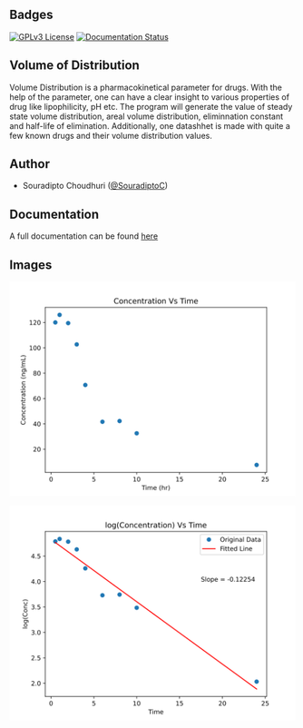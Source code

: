 
## Badges

[![GPLv3 License](https://img.shields.io/badge/License-GPL%20v3-yellow.svg)](https://opensource.org/licenses/)
[![Documentation Status](https://readthedocs.org/projects/volume-distribution/badge/?version=latest)](https://volume-distribution.readthedocs.io/en/latest/?badge=latest)
## Volume of Distribution

Volume Distribution is a pharmacokinetical parameter for drugs. With the help of the parameter, one can have a clear insight to various properties of drug like lipophilicity, pH etc. The program will generate the value of steady state volume distribution, areal volume distribution, eliminnation constant and half-life of elimination. Additionally, one datashhet is made with quite a few known drugs and their volume distribution values.


## Author

- Souradipto Choudhuri ([@SouradiptoC](https://github.com/SouradiptoC))

  
## Documentation

A full documentation can be found [here](https://volume-distribution.readthedocs.io/en/latest/)

  
## Images

![Concentration Vs Time Curve](https://github.com/SouradiptoC/volume-distribution/blob/main/result/ConcVsTime.svg)

![logConcentration Vs Time Curve](https://github.com/SouradiptoC/volume-distribution/blob/main/result/logConcVsTime.svg)

  